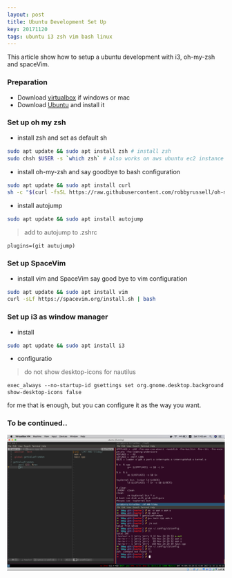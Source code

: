 ```yaml
---
layout: post
title: Ubuntu Development Set Up
key: 20171120
tags: ubuntu i3 zsh vim bash linux
---
```


This article show how to setup a ubuntu development with i3, oh-my-zsh and spaceVim.

### Preparation

- Download [virtualbox](https://www.virtualbox.org/) if windows or mac
- Download [Ubuntu](https://www.ubuntu.com/) and install it

### Set up oh my zsh

- install zsh and set as default sh

```bash
sudo apt update && sudo apt install zsh # install zsh
sudo chsh $USER -s `which zsh` # also works on aws ubuntu ec2 instance
```
- install oh-my-zsh and say goodbye to bash configuration

```bash
sudo apt update && sudo apt install curl
sh -c "$(curl -fsSL https://raw.githubusercontent.com/robbyrussell/oh-my-zsh/master/tools/install.sh)"
```

- install autojump
```bash
sudo apt update && sudo apt install autojump
```
> add to autojump to .zshrc

```
plugins=(git autujump)
```

### Set up SpaceVim

- install vim and SpaceVim say good bye to vim configuration

```bash
sudo apt update && sudo apt install vim
curl -sLf https://spacevim.org/install.sh | bash
```


### Set up i3 as window manager

- install

```bash
sudo apt update && sudo apt install i3
```
- configuratio 

> do not show desktop-icons for nautilus

```
exec_always --no-startup-id gsettings set org.gnome.desktop.background show-desktop-icons false 
```
for me that is enough, but you can configure it as the way you want.

### To be continued..

![ubuntu](/assets/img/ubuntu.png)
